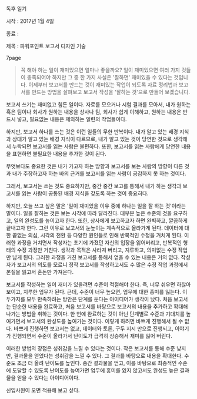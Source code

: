 


독후 일기

시작 : 2017년 1월 4일

종료 : 

제목 : 파워포인트 보고서 디자인 기술


7page

> 꼭 해야 하는 일이 재미있으면 얼마나 좋을까요? 일이 재미있으면 여러 가지 것들이 총족되어야 하지만 그 중 한 가지 사실은 '잘하면' 재미있을 수 있다는 것입니다. 이제부터 보고서를 만드는 것이 재미있는 작업이 되도록 자료 정리법과 보고서를 만드는 방법을 살펴보고 보고서 작성을 '잘하는 것'으로 만들어 보겠습니다.


  보고서 쓰기는 재미없고 힘든 일이다. 자료를 모으거나 시험 결과를 모아서, 내가 원하는 혹은 팀이나 회사가 원하는 내용을 상사나 팀, 회사가 쉽게 이해하고, 원하는 내용은 반드시 넣고, 필요없는 내용은 제외하는 일련의 작업들이다. 

  하지만, 보고서 하나를 쓰는 것은 이런 일들의 무한 반복이다. 내가 알고 있는 배경 지식과 상대가 알고 있는 배경 지식이 다르므로, 내가 알고 있는 것이 당연한 것으로 생각해서 누락되면 보고서를 읽는 사람은 불편하다. 또한, 보고서를 읽는 사람에게 당연한 내용을 표현하면 불필요한 내용을 추가한 것이 된다.

  무엇보다도 중요한 것은 내가 가고자 하는 방향과 보고서를 보는 사람의 방향이 다른 것과 내가 주장하고자 하는 바의 근거를 보고서를 읽는 사람이 공감하지 못 하는 것이다. 

  그래서, 보고서는 쓰는 것도 중요하지만, 중간 중간 보고를 통해서 내가 하는 생각과 보고서를 읽는 사람이 공통된 배경 지식을 갖도록 하는 것이 중요히다. 

  하지만, 오늘 쓰고 싶은 말은 '일이 재미있을 이유 중에 하나는 일을 잘 하는 것'이라는 말이다. 일을 잘하는 것은 보는 시각에 따라 달라진다. 대부분 높은 수준의 것을 요구하고, 일의 완성도를 높이고자 한다. 또한, 상사에게 보고하고자 하면 완벽하고, 깔끔하게 끝내고자 한다. 그런 이유로 보고서의 눈높이는 계속적으로 올라가게 된다. 데이터에 대한 끝없는 의심, 시각의 전환 등 다양한 원인들로 인해 반복적인 수정을 거치게 된다. 이러한 과정을 거치면서 작성자는 초기에 가졌던 자신의 입장을 잃어버리고, 반복적인 형태의 수정 과정만 거친다. 생각과 목적은 사라져 버리고, 지루하고, 의미없는 수정 작업만 남게 된다. 그러한 과정을 거친 보고서를 통해서 얻을 수 있는 내용은 거의 없다. 작성자가 보고서의 의도를 모르니 정작 보고서를 작성하고서도 수 많은 수정 작업 과정에서 본질을 잃고서 혼돈만 가져온다.

  보고서를 작성하는 일이 재미가 있을려면 수준이 적절해야 한다. 즉, 너무 쉬우면 하찮아 보이고, 지루한 업무가 된다. 근데, 수준이 너무 높으면, 업무에 대한 흥미를 잃는다. 이 두가지를 모두 만족하려는 방안은 단계를 둔다는 아이디어가 생각이 났다. 처음 보고서는 단순한 내용을 완료하고, 처음 보고서를 바탕으로 보고서의 내용을 추가하고 확대해 나가는 방법을 취하는 것이다. 한 번에 완료하는 것이 아닌 단계별로 수준과 기대치를 높여가면서 보고서의 완성도를 높여가는 것이다. 이렇게 하려면 바쁘게 진행해서 될 수 없다. 바쁘게 진행하면 보고서는 없고, 데이터와 토론, 구두 지시 만으로 진행되고, 이야기가 진행되면서 수준이 올라가서 난이도가 급격히 상승해서 재미를 잃어 버린다. 

  이러한 방법의 장점은 성취감을 느낄 수 있다는 것이다. 작은 보고서를 통해 수준 낮지만, 결과물을 얻었다는 성취감을 느낄 수 있다. 그 결과를 바탕으로 내용을 확대한다. 수준도 조금 더 올려 난이도를 높인다. 중간 결과물을 얻고, 이를 바탕으로 최종적인 수준에 도달할 수 있도록 난이도를 높여가면 업무에 흥미를 잃지 않고서도 완성도 높은 결과물을 얻을 수 있다는 아이디어이다.

  신입사원이 오면 적용해 보고 싶다. 


